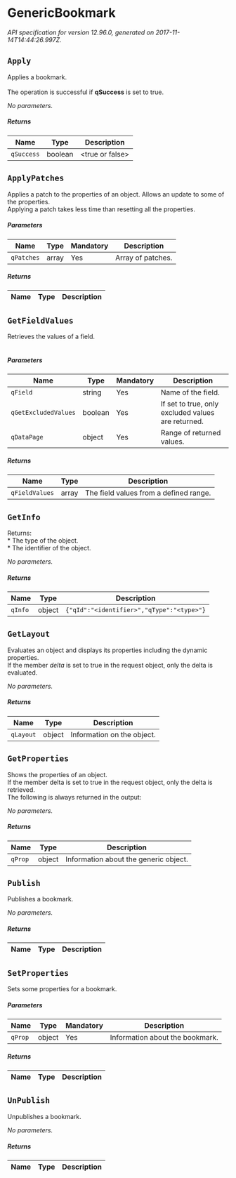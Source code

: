 
<!-- markdownlint-disable -->
# GenericBookmark

_API specification for version 12.96.0, generated on 2017-11-14T14:44:26.997Z._

## `Apply`

Applies a bookmark.<br><br>The operation is successful if **qSuccess** is set to true. 

_No parameters._

##### Returns

| Name | Type | Description |
| ---- | ---- | ----------- |
| `qSuccess` | boolean | &lt;true or false&gt; |

## `ApplyPatches`

Applies a patch to the properties of an object. Allows an update to some of the properties.<br>Applying a patch takes less time than resetting all the properties.

##### Parameters

| Name | Type | Mandatory | Description |
| ---- | ---- | --------- | ----------- |
| `qPatches` | array | Yes | Array of patches. |

##### Returns

| Name | Type | Description |
| ---- | ---- | ----------- |


## `GetFieldValues`

Retrieves the values of a field.<br><br>

##### Parameters

| Name | Type | Mandatory | Description |
| ---- | ---- | --------- | ----------- |
| `qField` | string | Yes | Name of the field. |
| `qGetExcludedValues` | boolean | Yes | If set to true, only excluded values are returned. |
| `qDataPage` | object | Yes | Range of returned values. |

##### Returns

| Name | Type | Description |
| ---- | ---- | ----------- |
| `qFieldValues` | array | The field values from a defined range. |

## `GetInfo`

Returns:<br>* The type of the object.<br>* The identifier of the object.

_No parameters._

##### Returns

| Name | Type | Description |
| ---- | ---- | ----------- |
| `qInfo` | object | `{"qId":"<identifier>","qType":"<type>"}` |

## `GetLayout`

Evaluates an object and displays its properties including the dynamic properties.<br>If the member _delta_ is set to true in the request object, only the delta is evaluated.

_No parameters._

##### Returns

| Name | Type | Description |
| ---- | ---- | ----------- |
| `qLayout` | object | Information on the object. |

## `GetProperties`

Shows the properties of an object.<br>If the member delta is set to true in the request object, only the delta is retrieved.<br>The following is always returned in the output:

_No parameters._

##### Returns

| Name | Type | Description |
| ---- | ---- | ----------- |
| `qProp` | object | Information about the generic object. |

## `Publish`

Publishes a bookmark.

_No parameters._

##### Returns

| Name | Type | Description |
| ---- | ---- | ----------- |


## `SetProperties`

Sets some properties for a bookmark.

##### Parameters

| Name | Type | Mandatory | Description |
| ---- | ---- | --------- | ----------- |
| `qProp` | object | Yes | Information about the bookmark. |

##### Returns

| Name | Type | Description |
| ---- | ---- | ----------- |


## `UnPublish`

Unpublishes a bookmark.

_No parameters._

##### Returns

| Name | Type | Description |
| ---- | ---- | ----------- |


